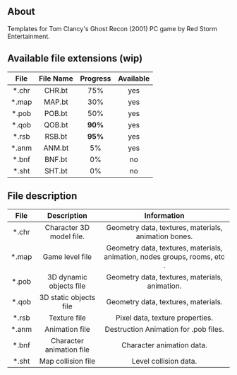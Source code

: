 ## About

Templates for Tom Clancy's Ghost Recon (2001) PC game by Red Storm Entertainment.

## Available file extensions (wip)

| File         | File Name     | Progress     | Available  |
| :----------: | :-----------: | :----------: | :--------: |
| *.chr        | CHR.bt        | 75%          | yes        |
| *.map        | MAP.bt        | 30%          | yes        |
| *.pob        | POB.bt        | 50%          | yes        |
| *.qob        | QOB.bt        | **90%**      | yes        |
| *.rsb        | RSB.bt        | **95%**      | yes        |
| *.anm        | ANM.bt        | 5%           | yes        |
| *.bnf        | BNF.bt        | 0%           | no         |
| *.sht        | SHT.bt        | 0%           | no         | 

## File description

| File          | Description              | Information | 
| :-----------: | :----------------------: | :----------------------------------------------------------------------: |
| *.chr         | Character 3D model file. | Geometry data, textures, materials, animation bones.                     | 
| *.map         | Game level file          | Geometry data, textures, materials, animation, nodes groups, rooms, etc .|
| *.pob         | 3D dynamic objects file  | Geometry data, textures, materials, animation.                           |
| *.qob         | 3D static objects file   | Geometry data, textures, materials.                                      |
| *.rsb         | Texture file             | Pixel data, texture properties.                                          |
| *.anm         | Animation file           | Destruction Animation for .pob files.                                    |
| *.bnf         | Character animation file | Character animation data.                                                |
| *.sht         | Map collision file       | Level collision data.                                                    |
